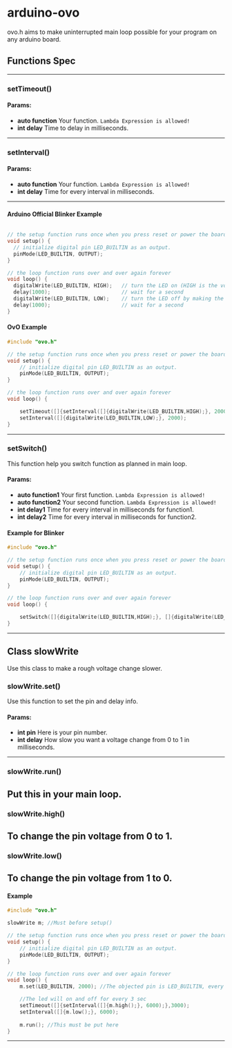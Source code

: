 # arduino-ovo
ovo.h aims to make uninterrupted main loop possible for your program on any arduino board.

## Functions Spec
---------------
### setTimeout()
#### Params:
 - **auto function** Your function. `Lambda Expression is allowed!`
 - **int delay** Time to delay in milliseconds.
 ---------------
### setInterval()
#### Params:
 - **auto function** Your function. `Lambda Expression is allowed!`
 - **int delay** Time for every interval in milliseconds.
 -----------------------
#### Arduino Official Blinker Example
````C++

// the setup function runs once when you press reset or power the board
void setup() {
  // initialize digital pin LED_BUILTIN as an output.
  pinMode(LED_BUILTIN, OUTPUT);
}

// the loop function runs over and over again forever
void loop() {
  digitalWrite(LED_BUILTIN, HIGH);   // turn the LED on (HIGH is the voltage level)
  delay(1000);                       // wait for a second
  digitalWrite(LED_BUILTIN, LOW);    // turn the LED off by making the voltage LOW
  delay(1000);                       // wait for a second
}
````
#### OvO Example
````C++
#include "ovo.h"

// the setup function runs once when you press reset or power the board
void setup() {
    // initialize digital pin LED_BUILTIN as an output.
    pinMode(LED_BUILTIN, OUTPUT);
}

// the loop function runs over and over again forever
void loop() {

    setTimeout([]{setInterval([]{digitalWrite(LED_BUILTIN,HIGH);}, 2000);},1000);
    setInterval([]{digitalWrite(LED_BUILTIN,LOW);}, 2000);
}
````
-------------------
### setSwitch()
This function help you switch function as planned in main loop.
#### Params:
 - **auto function1** Your first function. `Lambda Expression is allowed!`
 - **auto function2** Your second function. `Lambda Expression is allowed!`
 - **int delay1** Time for every interval in milliseconds for function1.
 - **int delay2** Time for every interval in milliseconds for function2.
#### Example for Blinker
````C++
#include "ovo.h"

// the setup function runs once when you press reset or power the board
void setup() {
    // initialize digital pin LED_BUILTIN as an output.
    pinMode(LED_BUILTIN, OUTPUT);
}

// the loop function runs over and over again forever
void loop() {

    setSwitch([]{digitalWrite(LED_BUILTIN,HIGH);}, []{digitalWrite(LED_BUILTIN,LOW);}, 1000, 1000);
}
````
-------------------
## Class slowWrite
Use this class to make a rough voltage change slower.
### slowWrite.set()
Use this function to set the pin and delay info.
#### Params:
 - **int pin** Here is your pin number.
 - **int delay** How slow you want a voltage change from 0 to 1 in milliseconds.
 -------------------------------------------------------
### slowWrite.run()
Put this in your main loop.
 -------------------------------------------------------
### slowWrite.high()
To change the pin voltage from 0 to 1.
----------------------
### slowWrite.low()
To change the pin voltage from 1 to 0.
----------------------
#### Example
````C++
#include "ovo.h"

slowWrite m; //Must before setup()

// the setup function runs once when you press reset or power the board
void setup() {
    // initialize digital pin LED_BUILTIN as an output.
    pinMode(LED_BUILTIN, OUTPUT);
}

// the loop function runs over and over again forever
void loop() {
    m.set(LED_BUILTIN, 2000); //The objected pin is LED_BUILTIN, every voltage change takes 2 sec

    //The led will on and off for every 3 sec
    setTimeout([]{setInterval([]{m.high();}, 6000);},3000);
    setInterval([]{m.low();}, 6000);
    
    m.run(); //This must be put here
}
````
--------------------------------
